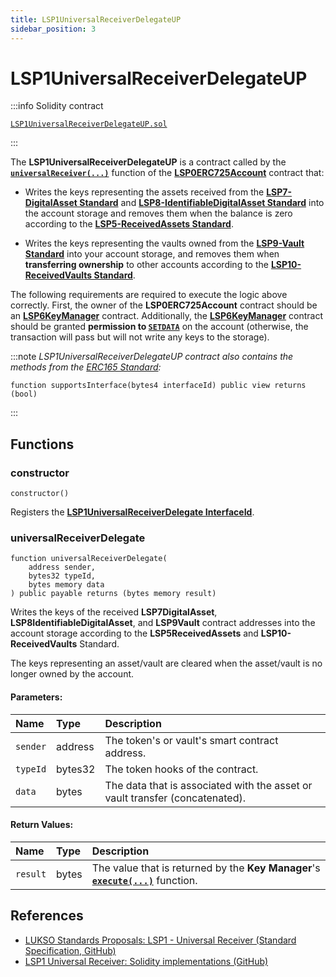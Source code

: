 ```yaml
---
title: LSP1UniversalReceiverDelegateUP
sidebar_position: 3
---
```


# LSP1UniversalReceiverDelegateUP

:::info Solidity contract

[`LSP1UniversalReceiverDelegateUP.sol`](https://github.com/lukso-network/lsp-smart-contracts/blob/main/contracts/LSP1UniversalReceiver/LSP1UniversalReceiverDelegateUP/LSP1UniversalReceiverDelegateUP.sol)

:::

The **LSP1UniversalReceiverDelegateUP** is a contract called by the **[`universalReceiver(...)`](./lsp0-erc725-account.md#universalreceiver)** function of the **[LSP0ERC725Account](./lsp0-erc725-account.md)** contract that:

- Writes the keys representing the assets received from the **[LSP7-DigitalAsset Standard](./lsp7-digital-asset.md)** and **[LSP8-IdentifiableDigitalAsset Standard](./lsp8-identifiable-digital-asset.md)** into the account storage and removes them when the balance is zero according to the **[LSP5-ReceivedAssets Standard](https://github.com/lukso-network/LIPs/blob/main/LSPs/LSP-5-ReceivedAssets.md)**.

- Writes the keys representing the vaults owned from the **[LSP9-Vault Standard](./lsp9-vault.md)** into your account storage, and removes them when **transferring ownership** to other accounts according to the **[LSP10-ReceivedVaults Standard](https://github.com/lukso-network/LIPs/blob/main/LSPs/LSP-5-ReceivedAssets.md)**.

The following requirements are required to execute the logic above correctly. First, the owner of the **LSP0ERC725Account** contract should be an **[LSP6KeyManager](./lsp6-key-manager.md)** contract. Additionally, the **[LSP6KeyManager](./lsp6-key-manager.md)** contract should be granted **permission to [`SETDATA`](../universal-profile/04-lsp6-key-manager.md#permission-values)** on the account (otherwise, the transaction will pass but will not write any keys to the storage).

:::note
_LSP1UniversalReceiverDelegateUP contract also contains the methods from the [ERC165 Standard](https://eips.ethereum.org/EIPS/eip-165):_

```solidity
function supportsInterface(bytes4 interfaceId) public view returns (bool)
```

:::

## Functions

### constructor

```solidity
constructor()
```

Registers the **[LSP1UniversalReceiverDelegate InterfaceId](./interface-ids.md)**.

### universalReceiverDelegate

```solidity
function universalReceiverDelegate(
    address sender,
    bytes32 typeId,
    bytes memory data
) public payable returns (bytes memory result)
```

Writes the keys of the received **LSP7DigitalAsset**, **LSP8IdentifiableDigitalAsset**, and **LSP9Vault** contract addresses into the account storage according to the **LSP5ReceivedAssets** and **LSP10-ReceivedVaults** Standard.

The keys representing an asset/vault are cleared when the asset/vault is no longer owned by the account.

#### Parameters:

| Name     | Type    | Description                                                                  |
| :------- | :------ | :--------------------------------------------------------------------------- |
| `sender` | address | The token's or vault's smart contract address.                               |
| `typeId` | bytes32 | The token hooks of the contract.                                             |
| `data`   | bytes   | The data that is associated with the asset or vault transfer (concatenated). |

#### Return Values:

| Name     | Type  | Description                                                                                                       |
| :------- | :---- | :---------------------------------------------------------------------------------------------------------------- |
| `result` | bytes | The value that is returned by the **Key Manager**'s **[`execute(...)`](./lsp6-key-manager.md#execute)** function. |

## References

- [LUKSO Standards Proposals: LSP1 - Universal Receiver (Standard Specification, GitHub)](https://github.com/lukso-network/LIPs/blob/main/LSPs/LSP-1-UniversalReceiver.md)
- [LSP1 Universal Receiver: Solidity implementations (GitHub)](https://github.com/lukso-network/lsp-universalprofile-smart-contracts/tree/develop/contracts/LSP1UniversalReceiver)
